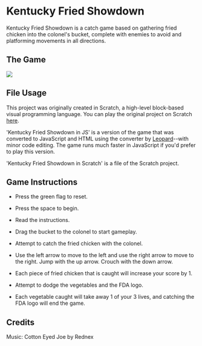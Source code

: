 # Kentucky Fried Showdown 
Kentucky Fried Showdown is a catch game based on gathering fried chicken into the colonel's bucket, 
complete with enemies to avoid and platforming movements in all directions.

## The Game
![](https://github.com/xgigglypuff/kentucky-fried-showdown/blob/main/Kentucky-Fried-Showdown-Demo.GIF)


## File Usage
This project was originally created in Scratch, a high-level block-based visual programming language. 
You can play the original project on Scratch [here](https://scratch.mit.edu/projects/885638214).

'Kentucky Fried Showdown in JS' is a version of the game that was converted to JavaScript and HTML
using the converter by [Leopard](https://leopardjs.com/)--with minor code editing. 
The game runs much faster in JavaScript if you'd prefer to play this version.

'Kentucky Fried Showdown in Scratch' is a file of the Scratch project.


## Game Instructions
- Press the green flag to reset.
- Press the space to begin.
- Read the instructions.
- Drag the bucket to the colonel to start gameplay.
  
- Attempt to catch the fried chicken with the colonel.
- Use the left arrow to move to the left and use the right arrow to move to the right. Jump with the up arrow. Crouch with the down arrow.
  
- Each piece of fried chicken that is caught will increase your score by 1.
- Attempt to dodge the vegetables and the FDA logo.
- Each vegetable caught will take away 1 of your 3 lives, and catching the FDA logo will end the game.

## Credits
Music: Cotton Eyed Joe by Rednex
